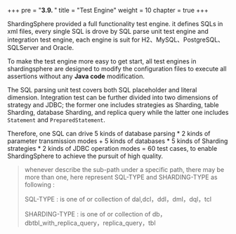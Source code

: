 +++
pre = "<b>3.9. </b>"
title = "Test Engine"
weight = 10
chapter = true
+++

ShardingSphere provided a full functionality test engine. it defines SQLs in xml files, every single SQL is drove by SQL parse unit test engine and integration test engine,
each engine is suit for H2、MySQL、PostgreSQL、SQLServer and Oracle.

To make the test engine more easy to get start, all test engines in shardingsphere are designed to modify the configuration files to execute all assertions without any **Java code** modification.

The SQL parsing unit test covers both SQL placeholder and literal dimension. 
Integration test can be further divided into two dimensions of strategy and JDBC; the former one includes strategies as Sharding, table Sharding, database Sharding, and replica query while the latter one includes `Statement` and `PreparedStatement`.

Therefore, one SQL can drive 5 kinds of database parsing * 2 kinds of parameter transmission modes + 5 kinds of databases * 5 kinds of Sharding strategies * 2 kinds of JDBC operation modes = 60 test cases, to enable ShardingSphere to achieve the pursuit of high quality.

> whenever describe the sub-path under a specific path, there may be more than one, here represent SQL-TYPE and SHARDING-TYPE as following :
>
>SQL-TYPE : is one of or collection of dal,dcl，ddl，dml，dql，tcl
>
>SHARDING-TYPE : is one of or collection of db，dbtbl_with_replica_query，replica_query，tbl
